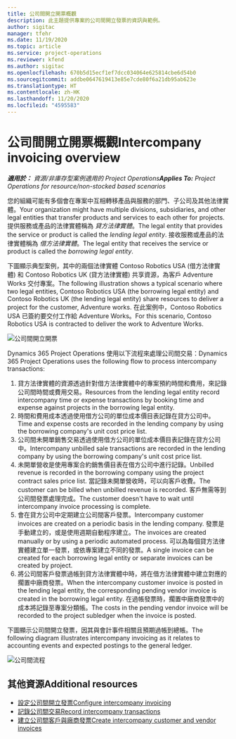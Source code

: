 ```yaml
---
title: 公司間開立開票概觀
description: 此主題提供專案的公司間開立發票的資訊與範例。
author: sigitac
manager: tfehr
ms.date: 11/19/2020
ms.topic: article
ms.service: project-operations
ms.reviewer: kfend
ms.author: sigitac
ms.openlocfilehash: 670b5d15ecf1ef7dcc034064e625814cbe6d54b0
ms.sourcegitcommit: addbe0647619413e85e7cde80f6a21db95ab623e
ms.translationtype: HT
ms.contentlocale: zh-HK
ms.lasthandoff: 11/20/2020
ms.locfileid: "4595583"
---
```

# <a name="intercompany-invoicing-overview"></a><span data-ttu-id="73d23-103">公司間開立開票概觀</span><span class="sxs-lookup"><span data-stu-id="73d23-103">Intercompany invoicing overview</span></span>

<span data-ttu-id="73d23-104">_**適用於：** 資源/非庫存型案例適用的 Project Operations_</span><span class="sxs-lookup"><span data-stu-id="73d23-104">_**Applies To:** Project Operations for resource/non-stocked based scenarios_</span></span>

<span data-ttu-id="73d23-105">您的組織可能有多個會在專案中互相轉移產品與服務的部門、子公司及其他法律實體。</span><span class="sxs-lookup"><span data-stu-id="73d23-105">Your organization might have multiple divisions, subsidiaries, and other legal entities that transfer products and services to each other for projects.</span></span> <span data-ttu-id="73d23-106">提供服務或產品的法律實體稱為 *貸方法律實體*。</span><span class="sxs-lookup"><span data-stu-id="73d23-106">The legal entity that provides the service or product is called the *lending legal entity*.</span></span> <span data-ttu-id="73d23-107">接收服務或產品的法律實體稱為 *借方法律實體*。</span><span class="sxs-lookup"><span data-stu-id="73d23-107">The legal entity that receives the service or product is called the *borrowing legal entity*.</span></span>

<span data-ttu-id="73d23-108">下圖顯示典型案例，其中的兩個法律實體 Contoso Robotics USA (借方法律實體) 和 Contoso Robotics UK (貸方法律實體) 共享資源，為客戶 Adventure Works 交付專案。</span><span class="sxs-lookup"><span data-stu-id="73d23-108">The following illustration shows a typical scenario where two legal entities, Contoso Robotics USA (the borrowing legal entity) and Contoso Robotics UK (the lending legal entity) share resources to deliver a project for the customer, Adventure works.</span></span> <span data-ttu-id="73d23-109">在此案例中，Contoso Robotics USA 已簽約要交付工作給 Adventure Works。</span><span class="sxs-lookup"><span data-stu-id="73d23-109">For this scenario, Contoso Robotics USA is contracted to deliver the work to Adventure Works.</span></span>

![公司間開立開票](./media/IntercompanyScenario.png) 

<span data-ttu-id="73d23-111">Dynamics 365 Project Operations 使用以下流程來處理公司間交易：</span><span class="sxs-lookup"><span data-stu-id="73d23-111">Dynamics 365 Project Operations uses the following flow to process intercompany transactions:</span></span>

1. <span data-ttu-id="73d23-112">貸方法律實體的資源透過針對借方法律實體中的專案預約時間和費用，來記錄公司間時間或費用交易。</span><span class="sxs-lookup"><span data-stu-id="73d23-112">Resources from the lending legal entity record intercompany time or expense transactions by booking time and expense against projects in the borrowing legal entity.</span></span>
2. <span data-ttu-id="73d23-113">時間和費用成本透過使用借方公司的單位成本價目表記錄在貸方公司中。</span><span class="sxs-lookup"><span data-stu-id="73d23-113">Time and expense costs are recorded in the lending company by using the borrowing company's unit cost price list.</span></span>
3. <span data-ttu-id="73d23-114">公司間未開單銷售交易透過使用借方公司的單位成本價目表記錄在貸方公司中。</span><span class="sxs-lookup"><span data-stu-id="73d23-114">Intercompany unbilled sale transactions are recorded in the lending company by using the borrowing company's unit cost price list.</span></span>
4. <span data-ttu-id="73d23-115">未開單營收是使用專案合約銷售價目表在借方公司中進行記錄。</span><span class="sxs-lookup"><span data-stu-id="73d23-115">Unbilled revenue is recorded in the borrowing company using the project contract sales price list.</span></span> <span data-ttu-id="73d23-116">當記錄未開單營收時，可以向客戶收費。</span><span class="sxs-lookup"><span data-stu-id="73d23-116">The customer can be billed when unbilled revenue is recorded.</span></span> <span data-ttu-id="73d23-117">客戶無需等到公司間發票處理完成。</span><span class="sxs-lookup"><span data-stu-id="73d23-117">The customer doesn't have to wait until intercompany invoice processing is complete.</span></span>
5. <span data-ttu-id="73d23-118">會在貸方公司中定期建立公司間客戶發票。</span><span class="sxs-lookup"><span data-stu-id="73d23-118">Intercompany customer invoices are created on a periodic basis in the lending company.</span></span> <span data-ttu-id="73d23-119">發票是手動建立的，或是使用週期自動程序建立。</span><span class="sxs-lookup"><span data-stu-id="73d23-119">The invoices are created manually or by using a periodic automated process.</span></span> <span data-ttu-id="73d23-120">可以為每個貸方法律實體建立單一發票，或依專案建立不同的發票。</span><span class="sxs-lookup"><span data-stu-id="73d23-120">A single invoice can be created for each borrowing legal entity or separate invoices can be created by project.</span></span>
6. <span data-ttu-id="73d23-121">將公司間客戶發票過帳到貸方法律實體中時，將在借方法律實體中建立對應的擱置中廠商發票。</span><span class="sxs-lookup"><span data-stu-id="73d23-121">When the intercompany customer invoice is posted in the lending legal entity, the corresponding pending vendor invoice is created in the borrowing legal entity.</span></span> <span data-ttu-id="73d23-122">在過帳發票時，擱置中廠商發票中的成本將記錄至專案分類帳。</span><span class="sxs-lookup"><span data-stu-id="73d23-122">The costs in the pending vendor invoice will be recorded to the project subledger when the invoice is posted.</span></span>

<span data-ttu-id="73d23-123">下圖顯示公司間開立發票，因其與會計事件相關且預期過帳到總帳。</span><span class="sxs-lookup"><span data-stu-id="73d23-123">The following diagram illustrates intercompany invoicing as it relates to accounting events and expected postings to the general ledger.</span></span>

![公司間流程](./media/IntercompanyFlow.png)

## <a name="additional-resources"></a><span data-ttu-id="73d23-125">其他資源</span><span class="sxs-lookup"><span data-stu-id="73d23-125">Additional resources</span></span>

- [<span data-ttu-id="73d23-126">設定公司間開立發票</span><span class="sxs-lookup"><span data-stu-id="73d23-126">Configure intercompany invoicing</span></span>](configure-intercompany-invoicing.md)
- [<span data-ttu-id="73d23-127">記錄公司間交易</span><span class="sxs-lookup"><span data-stu-id="73d23-127">Record intercompany transactions</span></span>](create-intercompany-transactions.md)
- [<span data-ttu-id="73d23-128">建立公司間客戶與廠商發票</span><span class="sxs-lookup"><span data-stu-id="73d23-128">Create intercompany customer and vendor invoices</span></span>](create-intercompany-customer-vendor-invoices.md)
